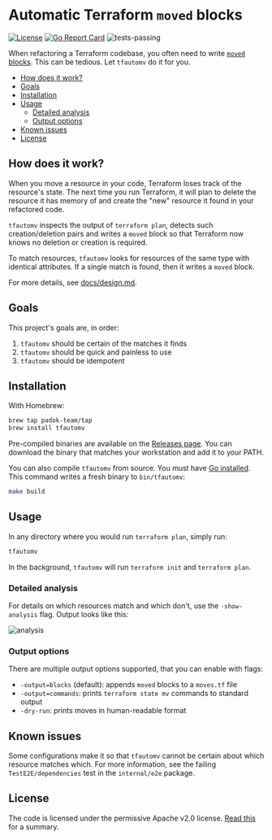 # Automatic Terraform `moved` blocks <!-- omit in toc -->

[![License](https://img.shields.io/badge/License-Apache_2.0-blue.svg)](https://opensource.org/licenses/Apache-2.0)
[![Go Report Card](https://goreportcard.com/badge/github.com/padok-team/tfautomv)](https://goreportcard.com/report/github.com/padok-team/tfautomv)
![tests-passing](https://github.com/padok-team/tfautomv/actions/workflows/ci.yml/badge.svg)

When refactoring a Terraform codebase, you often need to write [`moved` blocks](https://www.terraform.io/language/modules/develop/refactoring#moved-block-syntax). This can be tedious. Let
`tfautomv` do it for you.

- [How does it work?](#how-does-it-work)
- [Goals](#goals)
- [Installation](#installation)
- [Usage](#usage)
  - [Detailed analysis](#detailed-analysis)
  - [Output options](#output-options)
- [Known issues](#known-issues)
- [License](#license)

## How does it work?

When you move a resource in your code, Terraform loses track of the resource's
state. The next time you run Terraform, it will plan to delete the resource it
has memory of and create the "new" resource it found in your refactored code.

`tfautomv` inspects the output of `terraform plan`, detects such
creation/deletion pairs and writes a `moved` block so that Terraform now knows
no deletion or creation is required.

To match resources, `tfautomv` looks for resources of the same type with
identical attributes. If a single match is found, then it writes a `moved`
block.

For more details, see [docs/design.md](./docs/design.md).

## Goals

This project's goals are, in order:

1. `tfautomv` should be certain of the matches it finds
2. `tfautomv` should be quick and painless to use
3. `tfautomv` should be idempotent

## Installation

With Homebrew:

```bash
brew tap padok-team/tap
brew install tfautomv
```

Pre-compiled binaries are available on the [Releases page](https://github.com/padok-team/tfautomv/releases). You can download the binary that matches your workstation
and add it to your PATH.

You can also compile `tfautomv` from source. You must have [Go installed](https://go.dev/doc/install). This command writes a fresh binary to `bin/tfautomv`:

```bash
make build
```

## Usage

In any directory where you would run `terraform plan`, simply run:

```bash
tfautomv
```

In the background, `tfautomv` will run `terraform init` and `terraform plan`.

### Detailed analysis

For details on which resources match and which don't, use the `-show-analysis`
flag. Output looks like this:

![analysis](docs/analysis.png)

### Output options

There are multiple output options supported, that you can enable with flags:

- `-output=blocks` (default): appends `moved` blocks to a `moves.tf` file
- `-output=commands`: prints `terraform state mv` commands to standard output
- `-dry-run`: prints moves in human-readable format

## Known issues

Some configurations make it so that `tfautomv` cannot be certain about which
resource matches which. For more information, see the failing
`TestE2E/dependencies` test in the `internal/e2e` package.

## License

The code is licensed under the permissive Apache v2.0 license. [Read this](<https://tldrlegal.com/license/apache-license-2.0-(apache-2.0)>) for a summary.
